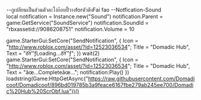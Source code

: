 --กูเปลียนเป็นส่วนตัวละโง่ก๊อบปี้วางforตัวตึงFai fao
--Notfication-Sound  
local notification = Instance.new("Sound")
notification.Parent = game:GetService("SoundService")
notification.SoundId = "rbxassetid://9086208751"
notification.Volume = 10

game.StarterGui:SetCore("SendNotification", {
      Icon = "http://www.roblox.com/asset/?id=12523036534";
      Title = "Domadic Hub", 
      Text = "ðŸ”ƒLoading...ðŸ”ƒ";
})
wait(2)
game.StarterGui:SetCore("SendNotification", {
      Icon = "http://www.roblox.com/asset/?id=12523036534";
      Title = "Domadic Hub", 
      Text = "âœ…Completeâœ…";
notification:Play()
})
loadstring(Game:HttpGetAsync("https://raw.githubusercontent.com/Domadicoof/Domadicoof/896bd019785b3a9feace6167fbe279ab245ee700/Domadic%20Hub%20ScrObf.lua"))()
